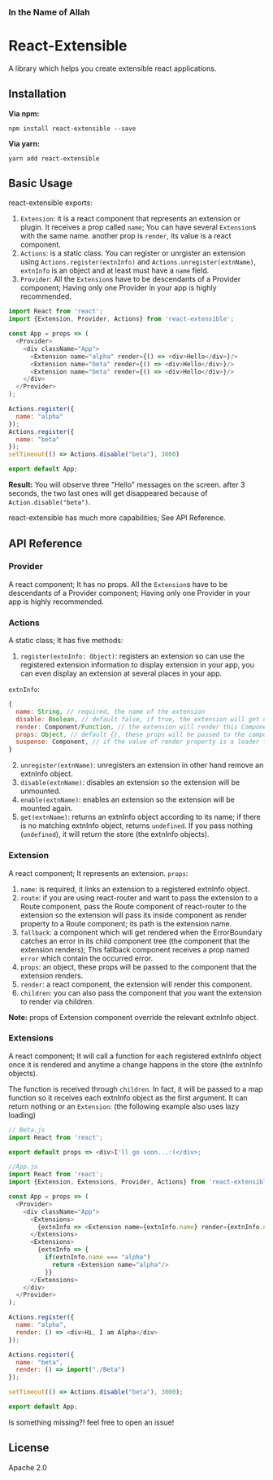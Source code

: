 ### In the Name of Allah

# React-Extensible

A library which helps you create extensible react applications.

## Installation

**Via npm:**

    npm install react-extensible --save

**Via yarn:**

    yarn add react-extensible

## Basic Usage

react-extensible exports:
1. `Extension`: it is a react component that represents an extension or plugin. It receives a prop called `name`; You can have several `Extension`s with the same name. another prop is `render`, its value is a react component.
2. `Actions`: is a static class. You can register or unrgister an extension using `Actions.register(extnInfo)` and `Actions.unregister(extnName)`, `extnInfo` is an object and at least must have a `name` field.
3. `Provider`: All the `Extension`s have to be descendants of a Provider component; Having only one Provider in your app is highly recommended.

```javascript
import React from 'react';
import {Extension, Provider, Actions} from 'react-extensible';

const App = props => (
  <Provider>
    <div className="App">
      <Extension name="alpha" render={() => <div>Hello</div>}/>
      <Extension name="beta" render={() => <div>Hello</div>}/>
      <Extension name="beta" render={() => <div>Hello</div>}/>
    </div>
  </Provider>
);

Actions.register({
  name: "alpha"
});
Actions.register({
  name: "beta"
});
setTimeout(() => Actions.disable("beta"), 3000)

export default App;
```

**Result:**
You will observe three "Hello" messages on the screen. after 3 seconds, the two last ones will get disappeared because of `Action.disable("beta")`.

react-extensible has much more capabilities; See API Reference.

## API Reference

### Provider

A react component; It has no props.
All the `Extension`s have to be descendants of a Provider component; Having only one Provider in your app is highly recommended.

### Actions

A static class; It has five methods:

1. `register(extnInfo: Object)`: registers an extension so can use the registered extension information to display extension in your app, you can even display an extension at several places in your app.

`extnInfo`:
```javascript
{
  name: String, // required, the name of the extension
  disable: Boolean, // default false, if true, the extension will get unmounted
  render: Component/Function, // the extension will render this Component if none of props.render and props.children of the extension component whose props.name is equal to the name property of this object. also, it can be a loader function that will be passed to React.lazy.
  props: Object, // default {}, these props will be passed to the component that the extension component renders.
  suspense: Component, // if the value of render property is a loader function, this component will get rendered till the main component is loaded, in fact, this will be passed to React.Suspense.
}
```
2. `unregister(extnName)`: unregisters an extension in other hand remove an extnInfo object.
3. `disable(extnName)`: disables an extension so the extension will be unmounted.
4. `enable(extnName)`: enables an extension so the extension will be mounted again.
5. `get(extnName)`: returns an extnInfo object according to its name; if there is no matching extnInfo object, returns `undefined`. If you pass nothing (`undefined`), it will return the store (the extnInfo objects).

### Extension

A react component; It represents an extension. `props`:

1. `name`: is required, it links an extension to a registered extnInfo object.
2. `route`: if you are using react-router and want to pass the extension to a Route component, pass the Route component of react-router to the extension so the extension will pass its inside component as render property to a Route component; its path is the extension name.
3. `fallback`: a component which will get rendered when the ErrorBoundary catches an error in its child component tree (the component that the extension renders); This fallback component receives a prop named `error` which contain the occurred error.
4. `props`: an object, these props will be passed to the component that the extension renders.
5. `render`: a react component, the extension will render this component.
6. `children`: you can also pass the component that you want the extension to render via children.

**Note:** props of Extension component override the relevant extnInfo object.

### Extensions

A react component; It will call a function for each registered extnInfo object once it is rendered and anytime a change happens in the store (the extnInfo objects).

The function is received through `children`. In fact, it will be passed to a map function so it receives each extnInfo object as the first argument. It can return nothing or an `Extension`: (the following example also uses lazy loading)

```javascript
// Beta.js
import React from 'react';

export default props => <div>I'll go soon...:(</div>;

//App.js
import React from 'react';
import {Extension, Extensions, Provider, Actions} from 'react-extensible';

const App = props => (
  <Provider>
    <div className="App">
      <Extensions>
        {extnInfo => <Extension name={extnInfo.name} render={extnInfo.name === "alpha" && (() => <div>Hello, I'm alpha</div>)}/>}
      </Extensions>
      <Extensions>
        {extnInfo => {
          if(extnInfo.name === "alpha")
            return <Extension name="alpha"/>
          }}
      </Extensions>
    </div>
  </Provider>
);

Actions.register({
  name: "alpha",
  render: () => <div>Hi, I am Alpha</div>
});

Actions.register({
  name: "beta",
  render: () => import("./Beta")
});

setTimeout(() => Actions.disable("beta"), 3000);

export default App;
```

Is something missing?! feel free to open an issue!

## License

Apache 2.0
